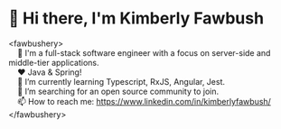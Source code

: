 # 👋 Hi there, I'm Kimberly Fawbush

&lt;fawbushery&gt;
<br>
	&nbsp;&nbsp;&nbsp;&nbsp;:crystal_ball: I'm a full-stack software engineer with a focus on server-side and middle-tier applications.<br>
 	&nbsp;&nbsp;&nbsp;&nbsp;:heart: Java & Spring!<br> 
 	&nbsp;&nbsp;&nbsp;&nbsp;🌱 I’m currently learning Typescript, RxJS, Angular, Jest.<br>
 	&nbsp;&nbsp;&nbsp;&nbsp;💞️ I’m searching for an open source community to join.<br>
 	&nbsp;&nbsp;&nbsp;&nbsp;📫 How to reach me: https://www.linkedin.com/in/kimberlyfawbush/
<br>
&lt;/fawbushery&gt;

